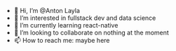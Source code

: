 - 👋 Hi, I’m @Anton Layla
- 👀 I’m interested in fullstack dev and data science 
- 🌱 I’m currently learning react-native
- 💞️ I’m looking to collaborate on nothing at the moment
- 📫 How to reach me: maybe here

<!---
Anton-Layla/Anton-Layla is a ✨ special ✨ repository because its `README.md` (this file) appears on your GitHub profile.
You can click the Preview link to take a look at your changes.
--->
